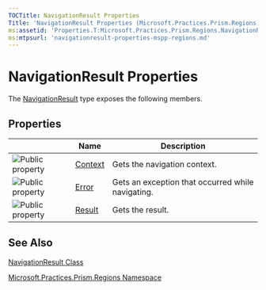 ```yaml
---
TOCTitle: NavigationResult Properties
Title: 'NavigationResult Properties (Microsoft.Practices.Prism.Regions)'
ms:assetid: 'Properties.T:Microsoft.Practices.Prism.Regions.NavigationResult'
ms:mtpsurl: 'navigationresult-properties-mspp-regions.md'
---
```


# NavigationResult Properties

The [NavigationResult](navigationresult-class-mspp-regions.md) type exposes the following members.

## Properties

<table>

<thead>
<tr class="header">
<th> </th>
<th>Name</th>
<th>Description</th>
</tr>
</thead>
<tbody>
<tr class="odd">
<td><img src="https://msdn.microsoft.com/en-us/Gg431207.pubproperty(en-us,PandP.50).gif" title="Public property" /></td>
<td><a href="https://msdn.microsoft.com/library/microsoft.practices.prism.regions.navigationresult.context">Context</a></td>
<td><div class="summary">
Gets the navigation context.
</div></td>
</tr>
<tr class="even">
<td><img src="https://msdn.microsoft.com/en-us/Gg431207.pubproperty(en-us,PandP.50).gif" title="Public property" /></td>
<td><a href="https://msdn.microsoft.com/library/microsoft.practices.prism.regions.navigationresult.error">Error</a></td>
<td><div class="summary">
Gets an exception that occurred while navigating.
</div></td>
</tr>
<tr class="odd">
<td><img src="https://msdn.microsoft.com/en-us/Gg431207.pubproperty(en-us,PandP.50).gif" title="Public property" /></td>
<td><a href="https://msdn.microsoft.com/library/microsoft.practices.prism.regions.navigationresult.result">Result</a></td>
<td><div class="summary">
Gets the result.
</div></td>
</tr>
</tbody>
</table>

## See Also

[NavigationResult Class](navigationresult-class-mspp-regions.md)

[Microsoft.Practices.Prism.Regions Namespace](mspp-regions-namespace.md)